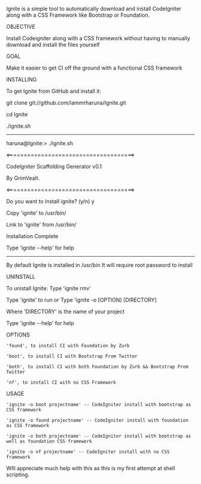 Ignite is a simple tool to automatically download and install
CodeIgniter along with a CSS Framework like Bootstrap or Foundation.


OBJECTIVE

Install Codeigniter along with a CSS framework without having to manually download and install the files yourself


GOAL

Make it easier to get CI off the ground with a functional CSS framework 


INSTALLING

To get Ignite from GitHub and install it:

git clone git://github.com/iammrharuna/Ignite.git

cd Ignite

./ignite.sh


----------------------------------------------------

haruna@Ignite:> ./ignite.sh

<=====================================>

CodeIgniter Scaffolding Generator v0.1

By GrimVealt.

<=====================================>

Do you want to install ignite? (y/n)
y

Copy 'ignite' to /usr/bin/

Link to 'ignite' from /usr/bin/

Installation Complete

Type 'ignite --help' for help

----------------------------------------------------


By default Ignite is installed in /usr/bin 
It will require root password to install


UNINSTALL

To unistall Ignite:
Type 'ignite rmv'

Type 'ignite' to run or Type 'ignite -o [OPTION] [DIRECTORY]

Where 'DIRECTORY' is the name of your project

Type 'ignite --help' for help


OPTIONS

	'found', to install CI with Foundation by Zurb

	'boot', to install CI with Bootstrap From Twitter

	'both', to install CI with both Foundation by Zurb && Bootstrap From Twitter

	'nf', to install CI with no CSS Framework


USAGE

	'ignite -o boot projectname' -- CodeIgniter install with bootstrap as CSS framework

	'ignite -o found projectname' -- CodeIgniter install with foundation as CSS framework

	'ignite -o both projectname' -- CodeIgniter install with bootstrap as well as foundation CSS framework

	'ignite -o nf projectname' -- CodeIgniter install with no CSS framework

WIll appreciate much help with this as this is my first attempt at shell scripting.

